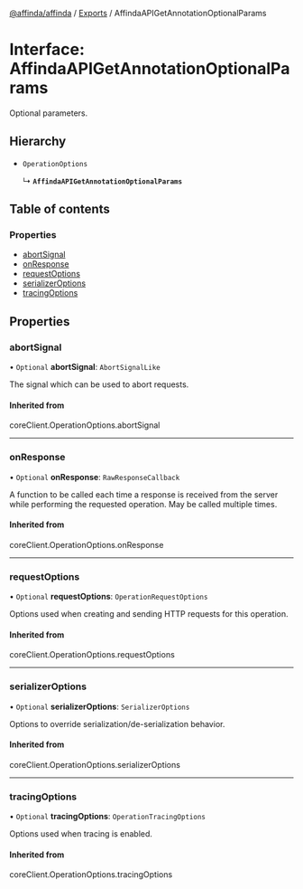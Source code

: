 [@affinda/affinda](../README.md) / [Exports](../modules.md) / AffindaAPIGetAnnotationOptionalParams

# Interface: AffindaAPIGetAnnotationOptionalParams

Optional parameters.

## Hierarchy

- `OperationOptions`

  ↳ **`AffindaAPIGetAnnotationOptionalParams`**

## Table of contents

### Properties

- [abortSignal](AffindaAPIGetAnnotationOptionalParams.md#abortsignal)
- [onResponse](AffindaAPIGetAnnotationOptionalParams.md#onresponse)
- [requestOptions](AffindaAPIGetAnnotationOptionalParams.md#requestoptions)
- [serializerOptions](AffindaAPIGetAnnotationOptionalParams.md#serializeroptions)
- [tracingOptions](AffindaAPIGetAnnotationOptionalParams.md#tracingoptions)

## Properties

### abortSignal

• `Optional` **abortSignal**: `AbortSignalLike`

The signal which can be used to abort requests.

#### Inherited from

coreClient.OperationOptions.abortSignal

___

### onResponse

• `Optional` **onResponse**: `RawResponseCallback`

A function to be called each time a response is received from the server
while performing the requested operation.
May be called multiple times.

#### Inherited from

coreClient.OperationOptions.onResponse

___

### requestOptions

• `Optional` **requestOptions**: `OperationRequestOptions`

Options used when creating and sending HTTP requests for this operation.

#### Inherited from

coreClient.OperationOptions.requestOptions

___

### serializerOptions

• `Optional` **serializerOptions**: `SerializerOptions`

Options to override serialization/de-serialization behavior.

#### Inherited from

coreClient.OperationOptions.serializerOptions

___

### tracingOptions

• `Optional` **tracingOptions**: `OperationTracingOptions`

Options used when tracing is enabled.

#### Inherited from

coreClient.OperationOptions.tracingOptions

